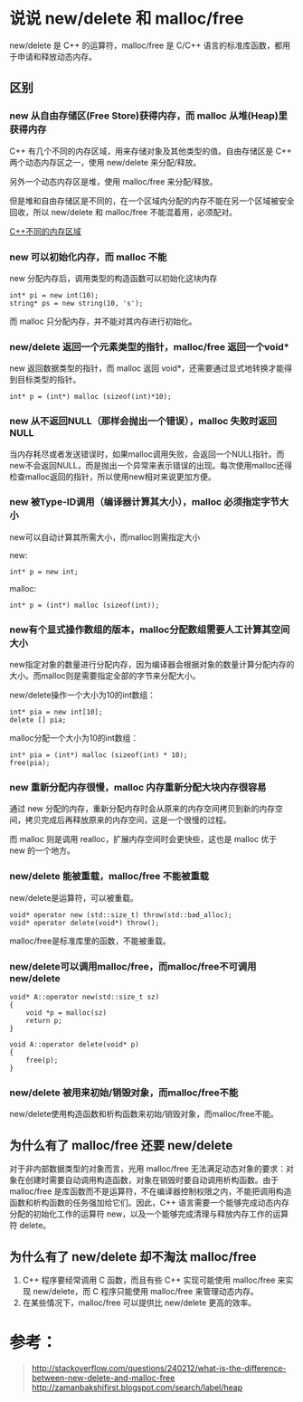 # 说说 new/delete 和 malloc/free

new/delete 是 C++ 的运算符，malloc/free 是 C/C++ 语言的标准库函数，都用于申请和释放动态内存。

## 区别

### new 从自由存储区(Free Store)获得内存，而 malloc 从堆(Heap)里获得内存

C++ 有几个不同的内存区域，用来存储对象及其他类型的值。自由存储区是 C++ 两个动态内存区之一，使用 new/delete 来分配/释放。

另外一个动态内存区是堆，使用 malloc/free 来分配/释放。

但是堆和自由存储区是不同的，在一个区域内分配的内存不能在另一个区域被安全回收，所以 new/delete 和 malloc/free 不能混着用，必须配对。

[C++不同的内存区域](http://www.gotw.ca/gotw/009.htm)

### new 可以初始化内存，而 malloc 不能

new 分配内存后，调用类型的构造函数可以初始化这块内存

```
int* pi = new int(10);
string* ps = new string(10, 's');
```

而 malloc 只分配内存，并不能对其内存进行初始化。

### new/delete 返回一个元素类型的指针，malloc/free 返回一个void*

new 返回数据类型的指针，而 malloc 返回 void*，还需要通过显式地转换才能得到目标类型的指针。

```
int* p = (int*) malloc (sizeof(int)*10);
```

### new 从不返回NULL（那样会抛出一个错误），malloc 失败时返回NULL

当内存耗尽或者发送错误时，如果malloc调用失败，会返回一个NULL指针。而new不会返回NULL，而是抛出一个异常来表示错误的出现。每次使用malloc还得检查malloc返回的指针，所以使用new相对来说更加方便。

### new 被Type-ID调用（编译器计算其大小），malloc 必须指定字节大小

new可以自动计算其所需大小，而malloc则需指定大小

new:
```
int* p = new int;
```
malloc:
```
int* p = (int*) malloc (sizeof(int));
```

### new有个显式操作数组的版本，malloc分配数组需要人工计算其空间大小

new指定对象的数量进行分配内存，因为编译器会根据对象的数量计算分配内存的大小。而malloc则是需要指定全部的字节来分配大小。

new/delete操作一个大小为10的int数组：
```
int* pia = new int[10];
delete [] pia; 
```
malloc分配一个大小为10的int数组：
```
int* pia = (int*) malloc (sizeof(int) * 10);
free(pia);
```

### new 重新分配内存很慢，malloc 内存重新分配大块内存很容易

通过 new 分配的内存，重新分配内存时会从原来的内存空间拷贝到新的内存空间，拷贝完成后再释放原来的内存空间，这是一个很慢的过程。

而 malloc 则是调用 realloc，扩展内存空间时会更快些，这也是 malloc 优于 new 的一个地方。

### new/delete 能被重载，malloc/free 不能被重载

new/delete是运算符，可以被重载。

```
void* operator new (std::size_t) throw(std::bad_alloc);
void* operator delete(void*) throw();
```

malloc/free是标准库里的函数，不能被重载。

### new/delete可以调用malloc/free，而malloc/free不可调用new/delete

```
void* A::operator new(std::size_t sz)
{
	void *p = malloc(sz)
	return p;
}

void A::operator delete(void* p)
{
	free(p);
}
```

### new/delete 被用来初始/销毁对象，而malloc/free不能

new/delete使用构造函数和析构函数来初始/销毁对象，而malloc/free不能。

## 为什么有了 malloc/free 还要 new/delete

对于非内部数据类型的对象而言，光用 malloc/free 无法满足动态对象的要求：对象在创建时需要自动调用构造函数，对象在销毁时要自动调用析构函数。由于 malloc/free 是库函数而不是运算符，不在编译器控制权限之内，不能把调用构造函数和析构函数的任务强加给它们。因此，C++ 语言需要一个能够完成动态内存分配的初始化工作的运算符 new，以及一个能够完成清理与释放内存工作的运算符 delete。

## 为什么有了 new/delete 却不淘汰 malloc/free

1. C++ 程序要经常调用 C 函数，而且有些 C++ 实现可能使用 malloc/free 来实现 new/delete，而 C 程序只能使用 malloc/free 来管理动态内存。
2. 在某些情况下，malloc/free 可以提供比 new/delete 更高的效率。

# 参考：
> http://stackoverflow.com/questions/240212/what-is-the-difference-between-new-delete-and-malloc-free
> http://zamanbakshifirst.blogspot.com/search/label/heap

